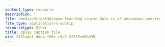 ```yaml
---
content_type: resource
description: ''
file: /media/https%3A/open-learning-course-data-rc.s3.amazonaws.com/res-10-s95-physics-of-covid-19-transmission-fall-2020/9f31ada1ddd4f06cc9c93f515ed0bd35_NXquyoAX1_M.srt
file_type: application/x-subrip
resourcetype: Other
title: 3play caption file
uid: 9f31ada1-ddd4-f06c-c9c9-3f515ed0bd35
---
```

